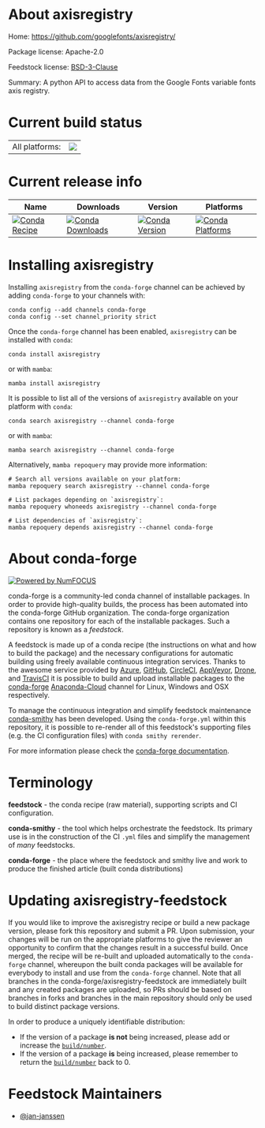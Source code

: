 About axisregistry
==================

Home: https://github.com/googlefonts/axisregistry/

Package license: Apache-2.0

Feedstock license: [BSD-3-Clause](https://github.com/conda-forge/axisregistry-feedstock/blob/main/LICENSE.txt)

Summary: A python API to access data from the Google Fonts variable fonts axis registry.

Current build status
====================


<table><tr><td>All platforms:</td>
    <td>
      <a href="https://dev.azure.com/conda-forge/feedstock-builds/_build/latest?definitionId=16955&branchName=main">
        <img src="https://dev.azure.com/conda-forge/feedstock-builds/_apis/build/status/axisregistry-feedstock?branchName=main">
      </a>
    </td>
  </tr>
</table>

Current release info
====================

| Name | Downloads | Version | Platforms |
| --- | --- | --- | --- |
| [![Conda Recipe](https://img.shields.io/badge/recipe-axisregistry-green.svg)](https://anaconda.org/conda-forge/axisregistry) | [![Conda Downloads](https://img.shields.io/conda/dn/conda-forge/axisregistry.svg)](https://anaconda.org/conda-forge/axisregistry) | [![Conda Version](https://img.shields.io/conda/vn/conda-forge/axisregistry.svg)](https://anaconda.org/conda-forge/axisregistry) | [![Conda Platforms](https://img.shields.io/conda/pn/conda-forge/axisregistry.svg)](https://anaconda.org/conda-forge/axisregistry) |

Installing axisregistry
=======================

Installing `axisregistry` from the `conda-forge` channel can be achieved by adding `conda-forge` to your channels with:

```
conda config --add channels conda-forge
conda config --set channel_priority strict
```

Once the `conda-forge` channel has been enabled, `axisregistry` can be installed with `conda`:

```
conda install axisregistry
```

or with `mamba`:

```
mamba install axisregistry
```

It is possible to list all of the versions of `axisregistry` available on your platform with `conda`:

```
conda search axisregistry --channel conda-forge
```

or with `mamba`:

```
mamba search axisregistry --channel conda-forge
```

Alternatively, `mamba repoquery` may provide more information:

```
# Search all versions available on your platform:
mamba repoquery search axisregistry --channel conda-forge

# List packages depending on `axisregistry`:
mamba repoquery whoneeds axisregistry --channel conda-forge

# List dependencies of `axisregistry`:
mamba repoquery depends axisregistry --channel conda-forge
```


About conda-forge
=================

[![Powered by
NumFOCUS](https://img.shields.io/badge/powered%20by-NumFOCUS-orange.svg?style=flat&colorA=E1523D&colorB=007D8A)](https://numfocus.org)

conda-forge is a community-led conda channel of installable packages.
In order to provide high-quality builds, the process has been automated into the
conda-forge GitHub organization. The conda-forge organization contains one repository
for each of the installable packages. Such a repository is known as a *feedstock*.

A feedstock is made up of a conda recipe (the instructions on what and how to build
the package) and the necessary configurations for automatic building using freely
available continuous integration services. Thanks to the awesome service provided by
[Azure](https://azure.microsoft.com/en-us/services/devops/), [GitHub](https://github.com/),
[CircleCI](https://circleci.com/), [AppVeyor](https://www.appveyor.com/),
[Drone](https://cloud.drone.io/welcome), and [TravisCI](https://travis-ci.com/)
it is possible to build and upload installable packages to the
[conda-forge](https://anaconda.org/conda-forge) [Anaconda-Cloud](https://anaconda.org/)
channel for Linux, Windows and OSX respectively.

To manage the continuous integration and simplify feedstock maintenance
[conda-smithy](https://github.com/conda-forge/conda-smithy) has been developed.
Using the ``conda-forge.yml`` within this repository, it is possible to re-render all of
this feedstock's supporting files (e.g. the CI configuration files) with ``conda smithy rerender``.

For more information please check the [conda-forge documentation](https://conda-forge.org/docs/).

Terminology
===========

**feedstock** - the conda recipe (raw material), supporting scripts and CI configuration.

**conda-smithy** - the tool which helps orchestrate the feedstock.
                   Its primary use is in the construction of the CI ``.yml`` files
                   and simplify the management of *many* feedstocks.

**conda-forge** - the place where the feedstock and smithy live and work to
                  produce the finished article (built conda distributions)


Updating axisregistry-feedstock
===============================

If you would like to improve the axisregistry recipe or build a new
package version, please fork this repository and submit a PR. Upon submission,
your changes will be run on the appropriate platforms to give the reviewer an
opportunity to confirm that the changes result in a successful build. Once
merged, the recipe will be re-built and uploaded automatically to the
`conda-forge` channel, whereupon the built conda packages will be available for
everybody to install and use from the `conda-forge` channel.
Note that all branches in the conda-forge/axisregistry-feedstock are
immediately built and any created packages are uploaded, so PRs should be based
on branches in forks and branches in the main repository should only be used to
build distinct package versions.

In order to produce a uniquely identifiable distribution:
 * If the version of a package **is not** being increased, please add or increase
   the [``build/number``](https://docs.conda.io/projects/conda-build/en/latest/resources/define-metadata.html#build-number-and-string).
 * If the version of a package **is** being increased, please remember to return
   the [``build/number``](https://docs.conda.io/projects/conda-build/en/latest/resources/define-metadata.html#build-number-and-string)
   back to 0.

Feedstock Maintainers
=====================

* [@jan-janssen](https://github.com/jan-janssen/)

